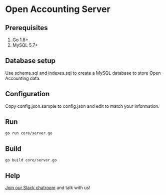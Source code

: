 # Open Accounting Server

## Prerequisites

1. Go 1.8+
2. MySQL 5.7+

## Database setup

Use schema.sql and indexes.sql to create a MySQL database to store Open Accounting data.

## Configuration

Copy config.json.sample to config.json and edit to match your information.

## Run

`go run core/server.go`

## Build

`go build core/server.go`

## Help

[Join our Slack chatroom](https://join.slack.com/t/openaccounting/shared_invite/enQtNDc3NTAyNjYyOTYzLTc0ZjRjMzlhOTg5MmYwNGQxZGQyM2IzZTExZWE0NDFlODRlNGVhZmZiNDkyZDlhODYwZDcyNTQ5ZWJkMDU3N2M) and talk with us!